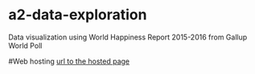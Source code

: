 # a2-data-exploration
Data visualization using World Happiness Report 2015-2016 from Gallup World Poll

#Web hosting
[url to the hosted page](https://eunmyun.github.io/a2-data-exploration/)
